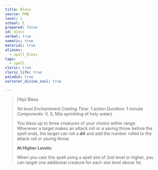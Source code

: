 ```yaml
---
title: Bless
source: PHB
level: 1
school: E
prepared: false
id: bless
verbal: true
somatic: true
material: true
aliases:
  - spell_bless
tags:
  - spell
cleric: true
cleric_life: true
paladin: true
sorcerer_divine_soul: true

---
```

>[!tip] Bless
>
> *1st level Enchantment*
> *Casting Time:* 1 action
> *Duration:* 1 minute
> *Components:* V, S, M(a sprinkling of holy water)
>
>You bless up to three creatures of your choice within range. Whenever a target makes an attack roll or a saving throw before the spell ends, the target can roll a **d4** and add the number rolled to the attack roll or saving throw.
>
>**At Higher Levels:**
>
>When you cast this spell using a spell slot of 2nd level or higher, you can target one additional creature for each slot level above 1st.
>

